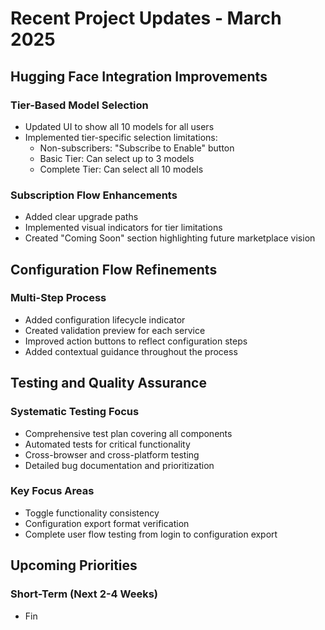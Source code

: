 # Recent Project Updates - March 2025

## Hugging Face Integration Improvements

### Tier-Based Model Selection
- Updated UI to show all 10 models for all users
- Implemented tier-specific selection limitations:
  - Non-subscribers: "Subscribe to Enable" button
  - Basic Tier: Can select up to 3 models
  - Complete Tier: Can select all 10 models

### Subscription Flow Enhancements
- Added clear upgrade paths
- Implemented visual indicators for tier limitations
- Created "Coming Soon" section highlighting future marketplace vision

## Configuration Flow Refinements

### Multi-Step Process
- Added configuration lifecycle indicator
- Created validation preview for each service
- Improved action buttons to reflect configuration steps
- Added contextual guidance throughout the process

## Testing and Quality Assurance

### Systematic Testing Focus
- Comprehensive test plan covering all components
- Automated tests for critical functionality
- Cross-browser and cross-platform testing
- Detailed bug documentation and prioritization

### Key Focus Areas
- Toggle functionality consistency
- Configuration export format verification
- Complete user flow testing from login to configuration export

## Upcoming Priorities

### Short-Term (Next 2-4 Weeks)
- Fin